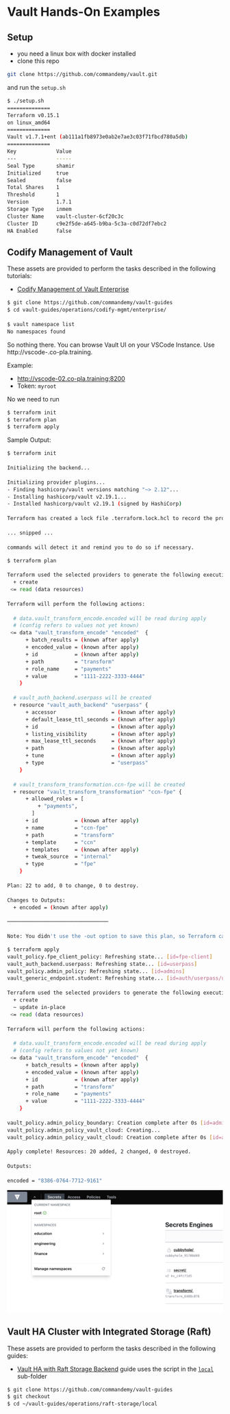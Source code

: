 # Vault Hands-On Examples

## Setup

- you need a linux box with docker installed
- clone this repo

```bash
git clone https://github.com/commandemy/vault.git
```

and run the `setup.sh`

```bash
$ ./setup.sh
==============
Terraform v0.15.1
on linux_amd64
==============
Vault v1.7.1+ent (ab111a1fb8973e0ab2e7ae3c03f71fbcd780a5db)
==============
Key             Value
---             -----
Seal Type       shamir
Initialized     true
Sealed          false
Total Shares    1
Threshold       1
Version         1.7.1
Storage Type    inmem
Cluster Name    vault-cluster-6cf20c3c
Cluster ID      c9e2f5de-a645-b9ba-5c3a-c0d72df7ebc2
HA Enabled      false
```

## Codify Management of Vault

These assets are provided to perform the tasks described in the following tutorials:

- [Codify Management of Vault Enterprise](https://learn.hashicorp.com/tutorials/vault/codify-mgmt-enterprise)

```bash
$ git clone https://github.com/commandemy/vault-guides
$ cd vault-guides/operations/codify-mgmt/enterprise/

$ vault namespace list
No namespaces found
```

So nothing there. You can browse Vault UI on your VSCode Instance.
Use http://vscode-<your-instance-id>.co-pla.training.

Example:

- <http://vscode-02.co-pla.training:8200>
- Token: `myroot`

No we need to run

```bash
$ terraform init
$ terraform plan
$ terraform apply
```

Sample Output:

```bash
$ terraform init

Initializing the backend...

Initializing provider plugins...
- Finding hashicorp/vault versions matching "~> 2.12"...
- Installing hashicorp/vault v2.19.1...
- Installed hashicorp/vault v2.19.1 (signed by HashiCorp)

Terraform has created a lock file .terraform.lock.hcl to record the provider

... snipped ...

commands will detect it and remind you to do so if necessary.
```

```bash
$ terraform plan

Terraform used the selected providers to generate the following execution plan. Resource actions are indicated with the following symbols:
  + create
 <= read (data resources)

Terraform will perform the following actions:

  # data.vault_transform_encode.encoded will be read during apply
  # (config refers to values not yet known)
 <= data "vault_transform_encode" "encoded"  {
      + batch_results = (known after apply)
      + encoded_value = (known after apply)
      + id            = (known after apply)
      + path          = "transform"
      + role_name     = "payments"
      + value         = "1111-2222-3333-4444"
    }

  # vault_auth_backend.userpass will be created
  + resource "vault_auth_backend" "userpass" {
      + accessor                  = (known after apply)
      + default_lease_ttl_seconds = (known after apply)
      + id                        = (known after apply)
      + listing_visibility        = (known after apply)
      + max_lease_ttl_seconds     = (known after apply)
      + path                      = (known after apply)
      + tune                      = (known after apply)
      + type                      = "userpass"
    }

  # vault_transform_transformation.ccn-fpe will be created
  + resource "vault_transform_transformation" "ccn-fpe" {
      + allowed_roles = [
          + "payments",
        ]
      + id            = (known after apply)
      + name          = "ccn-fpe"
      + path          = "transform"
      + template      = "ccn"
      + templates     = (known after apply)
      + tweak_source  = "internal"
      + type          = "fpe"
    }

Plan: 22 to add, 0 to change, 0 to destroy.

Changes to Outputs:
  + encoded = (known after apply)

─────────────────────────────────

Note: You didn't use the -out option to save this plan, so Terraform can't guarantee to take exactly these actions if you run "terraform apply" now.
```

```bash
$ terraform apply
vault_policy.fpe_client_policy: Refreshing state... [id=fpe-client]
vault_auth_backend.userpass: Refreshing state... [id=userpass]
vault_policy.admin_policy: Refreshing state... [id=admins]
vault_generic_endpoint.student: Refreshing state... [id=auth/userpass/users/student]

Terraform used the selected providers to generate the following execution plan. Resource actions are indicated with the following symbols:
  + create
  ~ update in-place
 <= read (data resources)

Terraform will perform the following actions:

  # data.vault_transform_encode.encoded will be read during apply
  # (config refers to values not yet known)
 <= data "vault_transform_encode" "encoded"  {
      + batch_results = (known after apply)
      + encoded_value = (known after apply)
      + id            = (known after apply)
      + path          = "transform"
      + role_name     = "payments"
      + value         = "1111-2222-3333-4444"
    }

vault_policy.admin_policy_boundary: Creation complete after 0s [id=admins]
vault_policy.admin_policy_vault_cloud: Creating...
vault_policy.admin_policy_vault_cloud: Creation complete after 0s [id=admins]

Apply complete! Resources: 20 added, 2 changed, 0 destroyed.

Outputs:

encoded = "8386-0764-7712-9161"

```

![](media/README_2021-04-29-19-16-33.png)

## Vault HA Cluster with Integrated Storage (Raft)

These assets are provided to perform the tasks described in the following guides:

- [Vault HA with Raft Storage Backend](https://learn.hashicorp.com/vault/operations/raft-storage) guide uses the script in the [`local`](https://github.com/hashicorp/vault-guides/tree/master/operations/raft-storage/local) sub-folder

```bash
$ git clone https://github.com/commandemy/vault-guides
$ git checkout 
$ cd ~/vault-guides/operations/raft-storage/local
```
